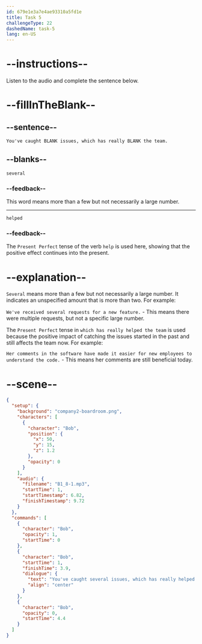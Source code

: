 ```yaml
---
id: 679e1e3a7e4ae93310a5fd1e
title: Task 5
challengeType: 22
dashedName: task-5
lang: en-US
---
```


<!-- (Audio) Bob: You've caught several issues, which has really helped the team. -->

# --instructions--

Listen to the audio and complete the sentence below.

# --fillInTheBlank--

## --sentence--

`You've caught BLANK issues, which has really BLANK the team.`

## --blanks--

`several`

### --feedback--

This word means more than a few but not necessarily a large number.

---

`helped`

### --feedback--

The `Present Perfect` tense of the verb `help` is used here, showing that the positive effect continues into the present.

# --explanation--

`Several` means more than a few but not necessarily a large number. It indicates an unspecified amount that is more than two. For example:

`We've received several requests for a new feature.` - This means there were multiple requests, but not a specific large number.

The `Present Perfect` tense in `which has really helped the team` is used because the positive impact of catching the issues started in the past and still affects the team now. For example:

`Her comments in the software have made it easier for new employees to understand the code.` - This means her comments are still beneficial today.

# --scene--

```json
{
  "setup": {
    "background": "company2-boardroom.png",
    "characters": [
      {
        "character": "Bob",
        "position": {
          "x": 50,
          "y": 15,
          "z": 1.2
        },
        "opacity": 0
      }
    ],
    "audio": {
      "filename": "B1_8-1.mp3",
      "startTime": 1,
      "startTimestamp": 6.82,
      "finishTimestamp": 9.72
    }
  },
  "commands": [
    {
      "character": "Bob",
      "opacity": 1,
      "startTime": 0
    },
    {
      "character": "Bob",
      "startTime": 1,
      "finishTime": 3.9,
      "dialogue": {
        "text": "You've caught several issues, which has really helped the team.",
        "align": "center"
      }
    },
    {
      "character": "Bob",
      "opacity": 0,
      "startTime": 4.4
    }
  ]
}
```
